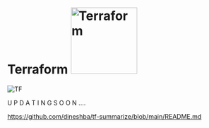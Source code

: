 # Terraform <img alt="Terraform" src="https://www.datocms-assets.com/2885/1629941242-logo-terraform-main.svg" width="150">
![TF](https://img.shields.io/badge/Terraform-8A2BE2)

U P D A T I N G  S O O N ....

https://github.com/dineshba/tf-summarize/blob/main/README.md
